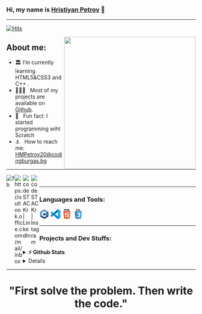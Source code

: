 ### Hi, my name is [Hristiyan Petrov](https://github.com/HMPetrov20/) :wave:
<hr>

[![Hits](https://hits.seeyoufarm.com/api/count/incr/badge.svg?url=https%3A%2F%2Fgithub.com%2Fgjbae1212%2Fhit-counter&count_bg=%23004E93&title_bg=%23040028&icon=minetest.svg&icon_color=%23FFFFFF&title=Hits&edge_flat=false)](https://hits.seeyoufarm.com)

<img align="right" height="350" width="350" alt="" src="https://media0.giphy.com/media/bTrTnPMPq8UORCrBWG/200w.webp?cid=ecf05e47bhxq43urrsmybv54urbra6mfu1p9ixx5e7yd9wlc&rid=200w.webp&ct=g" />

## About me:

- 🏛️ I’m currently learning HTML5&CSS3 and C++ .
- 👨🏻‍💻 &nbsp; Most of my projects are available on [Github](https://github.com/HMPetrov20?tab=repositories).
- 👾 &nbsp; Fun fact: I started programming wiht Scratch
- ⚓ &nbsp; How to reach me: HMPetrov20@codingburgas.bg

<hr>

<a href ="http://www.google.com" ><img align="left" alt="fb" width="22px" src="https://cdn.jsdelivr.net/npm/simple-icons@v3/icons/youtube.svg" /><a/>
<img align="left" alt="https://outlook.office.com/mail/inbox" width="22px" src="https://cdn.jsdelivr.net/npm/simple-icons@v3/icons/twitter.svg" />
<img align="left" alt="codeSTACKr | LinkedIn" width="22px" src="https://cdn.jsdelivr.net/npm/simple-icons@v3/icons/linkedin.svg" />
<img align="left" alt="codeSTACKr | Instagram" width="22px" src="https://cdn.jsdelivr.net/npm/simple-icons@v3/icons/instagram.svg" />
<br>
<hr>
  
### Languages and Tools:

<code><img alt="CPP" width="26px" src="https://raw.githubusercontent.com/github/explore/80688e429a7d4ef2fca1e82350fe8e3517d3494d/topics/cpp/cpp.png" ></code>
<code><img alt="Visual Studio Code" width="26px" src="https://raw.githubusercontent.com/github/explore/80688e429a7d4ef2fca1e82350fe8e3517d3494d/topics/visual-studio-code/visual-studio-code.png"></code>
<code><img alt="HTML5" width="26px" src="https://raw.githubusercontent.com/github/explore/80688e429a7d4ef2fca1e82350fe8e3517d3494d/topics/html/html.png" ></code>
<code><img alt="CSS3" width="26px" src="https://raw.githubusercontent.com/github/explore/80688e429a7d4ef2fca1e82350fe8e3517d3494d/topics/css/css.png" ></code>


<hr>

  ### Projects and Dev Stuffs:

<details>	
  <summary><b>⚡ Github Stats</b></summary>

![Grade](https://github-readme-stats.vercel.app/api?username=HMPetrov20&show_icons=true&theme=radical&count_private=true)
![Languages](https://github-readme-stats.vercel.app/api/top-langs/?username=HMPetrov20&show_icons=true&hide_border=true&layout=compact&count_private=true&count_fork=true)
</details>

  <details>
  <summary><b>📚 Badges</b></summary>

<a href ="https://www.credly.com/users/hristiyan-petrov/badges"><img align="left" alt="Word Office 2016" width="200px" src="https://images.credly.com/size/220x220/images/fd092703-61db-4e9f-9c7c-2211d44ca87d/MOS_Word.png" ></a>
 <a href ="https://www.credly.com/users/hristiyan-petrov/badges"><img align="left" alt="MTA" width="200px" src="https://images.credly.com/size/220x220/images/241488f4-9110-41aa-804e-51a8f8ba430d/MTA-Introduction_to_Programming_Using_HTML_and_CSS-600x600.png" ></a>
</details>
  
 <hr>
  <div align="center">
    
  # "First solve the problem. Then write the code."
  </div>
